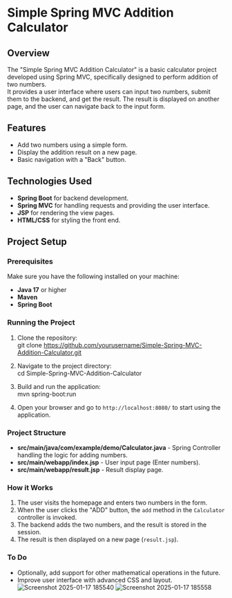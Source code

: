 # Simple Spring MVC Addition Calculator

## Overview
The "Simple Spring MVC Addition Calculator" is a basic calculator project developed using Spring MVC, specifically designed to perform addition of two numbers. <br>
It provides a user interface where users can input two numbers, submit them to the backend, and get the result. The result is displayed on another page, and the user can navigate back to the input form.<br>

## Features
- Add two numbers using a simple form.<br>
- Display the addition result on a new page.<br>
- Basic navigation with a "Back" button.<br>

## Technologies Used
- **Spring Boot** for backend development.<br>
- **Spring MVC** for handling requests and providing the user interface.<br>
- **JSP** for rendering the view pages.<br>
- **HTML/CSS** for styling the front end.<br>

## Project Setup

### Prerequisites
Make sure you have the following installed on your machine:<br>
- **Java 17** or higher
- **Maven**
- **Spring Boot**

### Running the Project
1. Clone the repository:<br>
git clone https://github.com/yourusername/Simple-Spring-MVC-Addition-Calculator.git<br>

2. Navigate to the project directory:<br>
cd Simple-Spring-MVC-Addition-Calculator<br>

3. Build and run the application:<br>
mvn spring-boot:run<br>

4. Open your browser and go to `http://localhost:8080/` to start using the application.<br>

### Project Structure
- **src/main/java/com/example/demo/Calculator.java** - Spring Controller handling the logic for adding numbers.<br>
- **src/main/webapp/index.jsp** - User input page (Enter numbers).<br>
- **src/main/webapp/result.jsp** - Result display page.<br>

### How it Works
1. The user visits the homepage and enters two numbers in the form.<br>
2. When the user clicks the "ADD" button, the `add` method in the `Calculator` controller is invoked.<br>
3. The backend adds the two numbers, and the result is stored in the session.
4. The result is then displayed on a new page (`result.jsp`).

### To Do
- Optionally, add support for other mathematical operations in the future.
- Improve user interface with advanced CSS and layout.
![Screenshot 2025-01-17 185540](https://github.com/user-attachments/assets/0873b35e-9084-47ce-9573-dc1da4e8b78f)
![Screenshot 2025-01-17 185558](https://github.com/user-attachments/assets/bd1b132b-fcdd-4bc9-bb29-54bba2879771)

